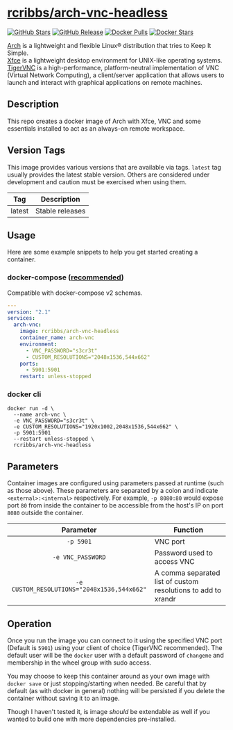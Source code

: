# [rcribbs/arch-vnc-headless](https://github.com/rcribbs/arch-vnc-headless)
[![GitHub Stars](https://img.shields.io/github/stars/rcribbs/arch-vnc-headless.svg?color=94398d&labelColor=555555&logoColor=ffffff&style=for-the-badge&logo=github)](https://github.com/rcribbs/arch-vnc-headless)
[![GitHub Release](https://img.shields.io/github/release/rcribbs/arch-vnc-headless.svg?color=94398d&labelColor=555555&logoColor=ffffff&style=for-the-badge&logo=github)](https://github.com/rcribbs/arch-vnc-headless/releases)
[![Docker Pulls](https://img.shields.io/docker/pulls/rcribbs/arch-vnc-headless.svg?color=94398d&labelColor=555555&logoColor=ffffff&style=for-the-badge&label=pulls&logo=docker)](https://hub.docker.com/r/rcribbs/arch-vnc-headless)
[![Docker Stars](https://img.shields.io/docker/stars/rcribbs/arch-vnc-headless.svg?color=94398d&labelColor=555555&logoColor=ffffff&style=for-the-badge&label=stars&logo=docker)](https://hub.docker.com/r/rcribbs/arch-vnc-headless)

[Arch](https://archlinux.org/) is a lightweight and flexible Linux® distribution that tries to Keep It Simple.  
[Xfce](https://www.xfce.org/) is a lightweight desktop environment for UNIX-like operating systems.  
[TigerVNC](https://tigervnc.org/) is a high-performance, platform-neutral implementation of VNC (Virtual Network Computing), a client/server application that allows users to launch and interact with graphical applications on remote machines.  

## Description
This repo creates a docker image of Arch with Xfce, VNC and some essentials installed to act as an always-on remote workspace.

## Version Tags

This image provides various versions that are available via tags. `latest` tag usually provides the latest stable version. Others are considered under development and caution must be exercised when using them.

| Tag | Description |
| :----: | --- |
| latest | Stable releases |

## Usage

Here are some example snippets to help you get started creating a container.

### docker-compose ([recommended](https://docs.linuxserver.io/general/docker-compose))

Compatible with docker-compose v2 schemas.

```yaml
---
version: "2.1"
services:
  arch-vnc:
    image: rcribbs/arch-vnc-headless
    container_name: arch-vnc
    environment:
      - VNC_PASSWORD="s3cr3t"
      - CUSTOM_RESOLUTIONS="2048x1536,544x662"
    ports:
      - 5901:5901
    restart: unless-stopped
```

### docker cli

```
docker run -d \
  --name arch-vnc \
  -e VNC_PASSWORD="s3cr3t" \
  -e CUSTOM_RESOLUTIONS="1920x1002,2048x1536,544x662" \
  -p 5901:5901 
  --restart unless-stopped \
  rcribbs/arch-vnc-headless
```


## Parameters

Container images are configured using parameters passed at runtime (such as those above). These parameters are separated by a colon and indicate `<external>:<internal>` respectively. For example, `-p 8080:80` would expose port `80` from inside the container to be accessible from the host's IP on port `8080` outside the container.

| Parameter | Function |
| :----: | --- |
| `-p 5901` | VNC port |
| `-e VNC_PASSWORD` | Password used to access VNC |
| `-e CUSTOM_RESOLUTIONS="2048x1536,544x662"` | A comma separated list of custom resolutions to add to xrandr |


## Operation
Once you run the image you can connect to it using the specified VNC port (Default is `5901`) using your client of choice (TigerVNC recommended). The default user will be the `docker` user with a default password of `changeme` and membership in the wheel group with sudo access.  

You may choose to keep this container around as your own image with `docker save` or just stopping/starting when needed. Be careful that by default (as with docker in general) nothing will be persisted if you delete the container without saving it to an image.

Though I haven't tested it, is image *should* be extendable as well if you wanted to build one with more dependencies pre-installed.
